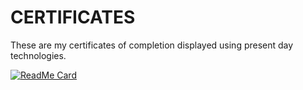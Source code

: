 # CERTIFICATES
These are my certificates of completion displayed using present day technologies.

[![ReadMe Card](https://github-readme-stats.vercel.app/api/pin/?username=agisthemantobeat&repo=github-readme-stats)](https://github.com/agisthemantobeat/github-readme-stats)

